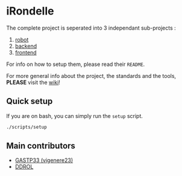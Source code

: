 # iRondelle

The complete project is seperated into 3 independant sub-projects :

1. [robot](./robot/)
2. [backend](./backend/)
3. [frontend](./frontend/)

For info on how to setup them, please read their `README`.

For more general info about the project, the standards and the tools, **PLEASE** visit the [wiki](./wiki/README.md)!

## Quick setup

If you are on bash, you can simply run the `setup` script.

```bash
./scripts/setup
```

## Main contributors

- [GASTP33 (vigenere23)](https://github.com/vigenere23)
- [DDROL](https://github.com/DDROL)

